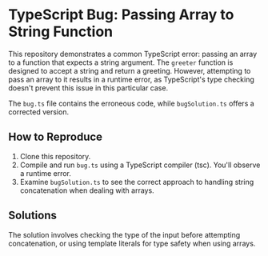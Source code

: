 # TypeScript Bug: Passing Array to String Function

This repository demonstrates a common TypeScript error: passing an array to a function that expects a string argument.  The `greeter` function is designed to accept a string and return a greeting.  However, attempting to pass an array to it results in a runtime error, as TypeScript's type checking doesn't prevent this issue in this particular case. 

The `bug.ts` file contains the erroneous code, while `bugSolution.ts` offers a corrected version.

## How to Reproduce

1. Clone this repository.
2. Compile and run `bug.ts` using a TypeScript compiler (tsc).  You'll observe a runtime error.
3. Examine `bugSolution.ts` to see the correct approach to handling string concatenation when dealing with arrays.

## Solutions

The solution involves checking the type of the input before attempting concatenation, or using template literals for type safety when using arrays.